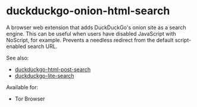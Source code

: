 # duckduckgo-onion-html-search

A browser web extension that adds DuckDuckGo's onion site as a search engine.
This can be useful when users have disabled JavaScript with NoScript, for example.
Prevents a needless redirect from the default script-enabled search URL.

See also:

- [duckduckgo-html-post-search](https://github.com/KiaraGrouwstra/duckduckgo-html-post-search)
- [duckduckgo-lite-search](https://github.com/andis-sprinkis/duckduckgo-lite-search)

Available for:

- Tor Browser
